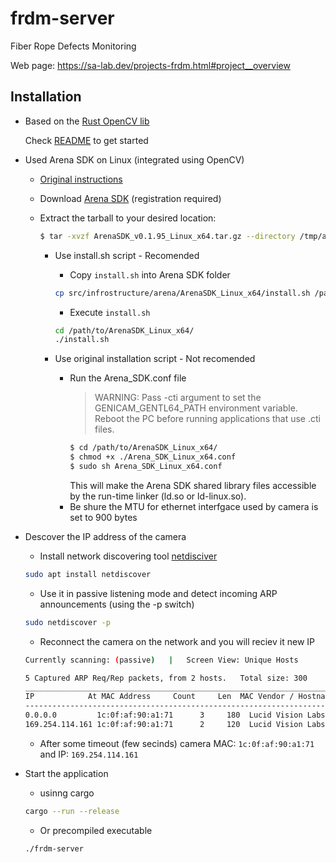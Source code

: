 # frdm-server

Fiber Rope Defects Monitoring

Web page: https://sa-lab.dev/projects-frdm.html#project__overview

## Installation

- Based on the [Rust OpenCV lib](https://github.com/twistedfall/opencv-rust?tab=readme-ov-file)

   Check [README](https://github.com/twistedfall/opencv-rust/blob/master/INSTALL.md) to get started

- Used Arena SDK on Linux (integrated using OpenCV)
    - [Original instructions](https://support.thinklucid.com/using-opencv-with-arena-sdk-on-linux/)
    - Download [Arena SDK](https://thinklucid.com/downloads-hub/) (registration required)
    - Extract the tarball to your desired location:  
        ```bash
        $ tar -xvzf ArenaSDK_v0.1.95_Linux_x64.tar.gz --directory /tmp/arena/
        ```
        
        - Use install.sh script - Recomended
            - Copy `install.sh` into Arena SDK folder
            ```bash
            cp src/infrostructure/arena/ArenaSDK_Linux_x64/install.sh /path/to/ArenaSDK_Linux_x64/
            ```
            - Execute `install.sh`
            ```bash
            cd /path/to/ArenaSDK_Linux_x64/
            ./install.sh
            ```

        - Use original installation script - Not recomended
            - Run the Arena_SDK.conf file
                > WARNING: Pass -cti argument to set the GENICAM_GENTL64_PATH environment variable.
                    Reboot the PC before running applications that use .cti files.
                ```bash
                $ cd /path/to/ArenaSDK_Linux_x64/
                $ chmod +x ./Arena_SDK_Linux_x64.conf 
                $ sudo sh Arena_SDK_Linux_x64.conf
                ```
                This will make the Arena SDK shared library files accessible by the run-time linker (ld.so or ld-linux.so).
            - Be shure the MTU for ethernet interfgace used by camera is set to 900 bytes


- Descover the IP address of the camera

    - Install network discovering tool [netdisciver](https://github.com/alexxy/netdiscover)

    ```bash
    sudo apt install netdiscover
    ```
    
    - Use it in passive listening mode and detect incoming ARP announcements (using the -p switch) 
    ```bash
    sudo netdiscover -p
    ```
    
    - Reconnect the camera on the network and you will reciev it new IP
    ```bash
    Currently scanning: (passive)   |   Screen View: Unique Hosts

    5 Captured ARP Req/Rep packets, from 2 hosts.   Total size: 300
    _____________________________________________________________________________
    IP            At MAC Address     Count     Len  MAC Vendor / Hostname      
    -----------------------------------------------------------------------------
    0.0.0.0         1c:0f:af:90:a1:71      3     180  Lucid Vision Labs
    169.254.114.161 1c:0f:af:90:a1:71      2     120  Lucid Vision Labs
    ```
    - After some timeout (few secinds) camera MAC: `1c:0f:af:90:a1:71` and IP: `169.254.114.161`

- Start the application
  
    - usinng cargo
    ```bash
    cargo --run --release
    ```
    
    - Or precompiled executable
    ```bash
    ./frdm-server
    ```

